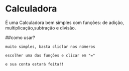 # Calculadora
  É uma Calculadora bem simples com funções: de adição, multiplicação,subtração e divisão.

  ##como usar?
  
    muito simples, basta cliclar nos números
    
    escolher uma das funções e clicar em "=" 
    
    e sua conta estará feita!!
